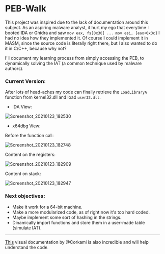 # PEB-Walk

This project was inspired due to the lack of documentation around this subject. As an aspiring malware analyst, it hurt my ego that everytime I booted IDA or Ghidra and saw `mov eax, fs[0x30] ... mov esi, [eax+0x3c]` I had no idea how they implemented it. Of course I could implement it in MASM, since the source code is literally right there, but I also wanted to do it in C/C++, because why not?

I'll document my learning process from simply accessing the PEB, to dynamically solving the IAT (a common technique used by malware authors).

### Current Version:
After lots of head-aches my code can finally retrieve the `LoadLibraryA` function from kernel32.dll and load `user32.dll`.

* IDA View:

![Screenshot_20210123_182530](https://user-images.githubusercontent.com/28660375/105614462-62e51000-5da8-11eb-8a4c-317510ac1d3f.png)

* x64dbg View:
   
 Before the function call:
  
![Screenshot_20210123_182748](https://user-images.githubusercontent.com/28660375/105614522-b6eff480-5da8-11eb-88a2-d59a80b63253.png)

   Content on the registers:
  
![Screenshot_20210123_182909](https://user-images.githubusercontent.com/28660375/105614549-e6066600-5da8-11eb-8809-73b44028be8b.png)

   Content on stack:
  
![Screenshot_20210123_182947](https://user-images.githubusercontent.com/28660375/105614561-fc142680-5da8-11eb-828b-426edbb3069a.png)

### Next objectives:
* Make it work for a 64-bit machine.
* Make a more modularized code, as of right now it's too hard coded.
* Maybe implement some sort of hashing in the strings.
* Dinamically import functions and store them in a user-made table (simulate IAT).

---

[This](https://github.com/corkami/pics/blob/master/binary/pe102/pe102.svg) visual documentation by @Corkami is also incredible and will help understand the code.
